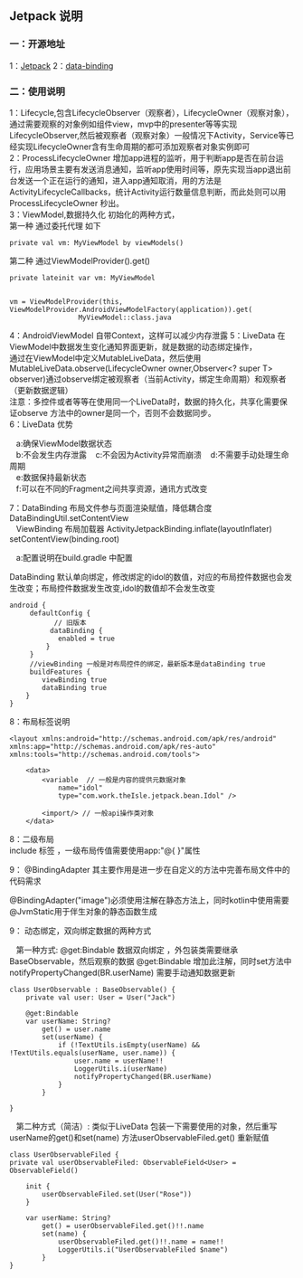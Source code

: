 ## Jetpack 说明

### 一：开源地址

1：[Jetpack](https://developer.android.com/jetpack?gclid=EAIaIQobChMIpKzMqdX_-AIVdBXUAR1vLA9GEAAYASAAEgJ9EvD_BwE&gclsrc=aw.ds)
2：[data-binding](https://developer.android.com/topic/libraries/data-binding/expressions)

### 二：使用说明

1：Lifecycle,包含LifecycleObserver（观察者），LifecycleOwner（观察对象），通过需要观察的对象例如组件view，mvp中的presenter等等实现LifecycleObserver,然后被观察者（观察对象）一般情况下Activity，Service等已经实现LifecycleOwner含有生命周期的都可添加观察者对象实例即可  
2：ProcessLifecycleOwner
增加app进程的监听，用于判断app是否在前台运行，应用场景主要有发送消息通知，监听app使用时间等，原先实现当app退出前台发送一个正在运行的通知，进入app通知取消，用的方法是ActivityLifecycleCallbacks，统计Activity运行数量信息判断，而此处则可以用ProcessLifecycleOwner
秒出。  
3：ViewModel,数据持久化 初始化的两种方式，  
第一种 通过委托代理 如下

```
private val vm: MyViewModel by viewModels()
```

第二种 通过ViewModelProvider().get()

```
private lateinit var vm: MyViewModel


vm = ViewModelProvider(this, ViewModelProvider.AndroidViewModelFactory(application)).get(
                 MyViewModel::class.java

```

4：AndroidViewModel 自带Context，这样可以减少内存泄露
5：LiveData 在ViewModel中数据发生变化通知界面更新，就是数据的动态绑定操作，  
通过在ViewModel中定义MutableLiveData，然后使用MutableLiveData.observe(LifecycleOwner owner,Observer<? super T> observer)通过observe绑定被观察者（当前Activity，绑定生命周期）和观察者（更新数据逻辑）  
注意：多控件或者等等在使用同一个LiveData时，数据的持久化，共享化需要保证observe 方法中的owner是同一个，否则不会数据同步。   
6：LiveData 优势  

&nbsp;&nbsp;&nbsp;a:确保ViewModel数据状态  
&nbsp;&nbsp;&nbsp;b:不会发生内存泄露 
&nbsp;&nbsp;&nbsp;c:不会因为Activity异常而崩溃
&nbsp;&nbsp;&nbsp;d:不需要手动处理生命周期  
&nbsp;&nbsp;&nbsp;e:数据保持最新状态  
&nbsp;&nbsp;&nbsp;f:可以在不同的Fragment之间共享资源，通讯方式改变  

7：DataBinding 布局文件参与页面渲染赋值，降低耦合度   DataBindingUtil.setContentView  
&nbsp;&nbsp;&nbsp;ViewBinding 布局加载器 ActivityJetpackBinding.inflate(layoutInflater)    setContentView(binding.root)
    
&nbsp;&nbsp;&nbsp;a:配置说明在build.gradle 中配置  

DataBinding 默认单向绑定，修改绑定的idol的数值，对应的布局控件数据也会发生改变；布局控件数据发生改变,idol的数值却不会发生改变
```
android {
     defaultConfig {
           // 旧版本
          dataBinding {
            enabled = true
         }
     }
     //viewBinding 一般是对布局控件的绑定，最新版本是dataBinding true
     buildFeatures {
        viewBinding true
        dataBinding true
    }
}
```
8：布局标签说明

```
<layout xmlns:android="http://schemas.android.com/apk/res/android"
xmlns:app="http://schemas.android.com/apk/res-auto"
xmlns:tools="http://schemas.android.com/tools">

    <data>
        <variable  // 一般是内容的提供元数据对象
            name="idol"
            type="com.work.theIsle.jetpack.bean.Idol" />
            
        <import/> // 一般api操作类对象
    </data>
```

8：二级布局  
include 标签 ，一级布局传值需要使用app:"@{  }"属性

9：  @BindingAdapter  其主要作用是进一步在自定义的方法中完善布局文件中的代码需求

@BindingAdapter("image")必须使用注解在静态方法上，同时kotlin中使用需要@JvmStatic用于伴生对象的静态函数生成

9：   动态绑定，双向绑定数据的两种方式  

&nbsp;&nbsp;&nbsp;第一种方式: @get:Bindable 数据双向绑定 ，外包装类需要继承BaseObservable，然后观察的数据 @get:Bindable 增加此注解，同时set方法中notifyPropertyChanged(BR.userName) 需要手动通知数据更新
```
class UserObservable : BaseObservable() {
    private val user: User = User("Jack")

    @get:Bindable
    var userName: String?
        get() = user.name
        set(userName) {
            if (!TextUtils.isEmpty(userName) && !TextUtils.equals(userName, user.name)) {
                user.name = userName!!
                LoggerUtils.i(userName)
                notifyPropertyChanged(BR.userName)
            }
        }

}
```
&nbsp;&nbsp;&nbsp;第二种方式（简洁）:  类似于LiveData 包装一下需要使用的对象，然后重写userName的get()和set(name) 方法userObservableFiled.get() 重新赋值
```
class UserObservableFiled {
private val userObservableFiled: ObservableField<User> = ObservableField()

    init {
        userObservableFiled.set(User("Rose"))
    }

    var userName: String?
        get() = userObservableFiled.get()!!.name
        set(name) {
            userObservableFiled.get()!!.name = name!!
            LoggerUtils.i("UserObservableFiled $name")
        }
}
```

